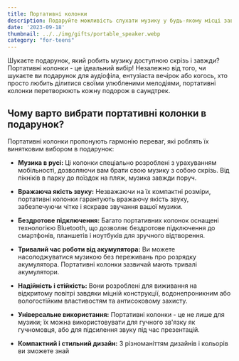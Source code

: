 ```yaml
---
title: Портативні колонки
description: Подаруйте можливість слухати музику у будь-якому місці завдяки універсальним портативним колонкам.
date: '2023-09-18'
thumbnail: ../../img/gifts/portable_speaker.webp
category: "for-teens"
---
```

Шукаєте подарунок, який робить музику доступною скрізь і завжди? Портативні колонки - це ідеальний вибір! Незалежно від того, чи шукаєте ви подарунок для аудіофіла, ентузіаста вечірок або когось, хто просто любить ділитися своїми улюбленими мелодіями, портативні колонки перетворюють кожну подорож в саундтрек.

## Чому варто вибрати портативні колонки в подарунок?

Портативні колонки пропонують гармонію переваг, які роблять їх винятковим вибором в подарунок:

- **Музика в русі:** Ці колонки спеціально розроблені з урахуванням мобільності, дозволяючи вам брати свою музику з собою скрізь. Від пікніків в парку до поїздок на пляж, музика завжди поруч.

- **Вражаюча якість звуку:** Незважаючи на їх компактні розміри, портативні колонки гарантують вражаючу якість звуку, забезпечуючи чітке і яскраве звучання вашої музики.

- **Бездротове підключення:** Багато портативних колонок оснащені технологією Bluetooth, що дозволяє бездротове підключення до смартфонів, планшетів і ноутбуків для зручного відтворення.

- **Тривалий час роботи від акумулятора:** Ви можете насолоджуватися музикою без переживань про розрядку акумулятора. Портативні колонки зазвичай мають тривалі акумулятори.

- **Надійність і стійкість:** Вони розроблені для виживання на відкритому повітрі завдяки міцній конструкції, водонепроникним або вологостійким властивостям та антисоковому захисту.

- **Універсальне використання:** Портативні колонки - це не лише для музики; їх можна використовувати для гучного зв'язку як гучномовця, або для підсилення звуку під час презентацій.

- **Компактний і стильний дизайн:** З різноманіттям дизайнів і кольорів ви зможете знай
